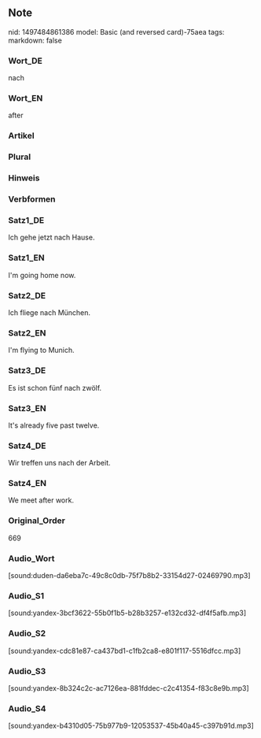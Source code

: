 ## Note
nid: 1497484861386
model: Basic (and reversed card)-75aea
tags: 
markdown: false

### Wort_DE
nach

### Wort_EN
after

### Artikel


### Plural


### Hinweis


### Verbformen


### Satz1_DE
Ich gehe jetzt nach Hause.

### Satz1_EN
I'm going home now.

### Satz2_DE
Ich fliege nach München.

### Satz2_EN
I'm flying to Munich.

### Satz3_DE
Es ist schon fünf nach zwölf.

### Satz3_EN
It's already five past twelve.

### Satz4_DE
Wir treffen uns nach der Arbeit.

### Satz4_EN
We meet after work.

### Original_Order
669

### Audio_Wort
[sound:duden-da6eba7c-49c8c0db-75f7b8b2-33154d27-02469790.mp3]

### Audio_S1
[sound:yandex-3bcf3622-55b0f1b5-b28b3257-e132cd32-df4f5afb.mp3]

### Audio_S2
[sound:yandex-cdc81e87-ca437bd1-c1fb2ca8-e801f117-5516dfcc.mp3]

### Audio_S3
[sound:yandex-8b324c2c-ac7126ea-881fddec-c2c41354-f83c8e9b.mp3]

### Audio_S4
[sound:yandex-b4310d05-75b977b9-12053537-45b40a45-c397b91d.mp3]
